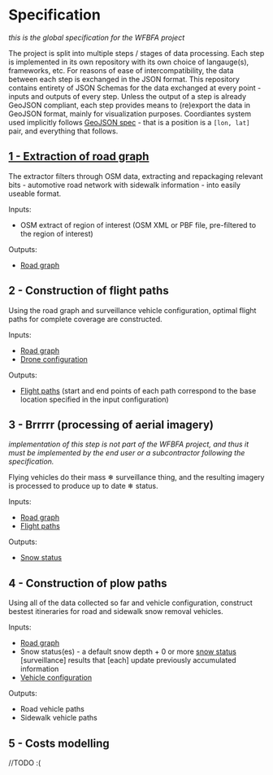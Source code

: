 # Specification
_this is the global specification for the WFBFA project_

The project is split into multiple steps / stages of data processing.
Each step is implemented in its own repository with its own choice of langauge(s), frameworks, etc.
For reasons of ease of intercompatibility, the data between each step is exchanged in the JSON format.
This repository contains entirety of JSON Schemas for the data exchanged at every point - inputs and outputs of every step.
Unless the output of a step is already GeoJSON compliant, each step provides means to (re)export the data in GeoJSON format, mainly for visualization purposes.
Coordiantes system used implicitly follows [GeoJSON spec](https://datatracker.ietf.org/doc/html/rfc7946#section-3.1.1) - that is a position is a `[lon, lat]` pair, and everything that follows.

## [1 - Extraction of road graph](https://github.com/WFBFA/Extract-OSM)

The extractor filters through OSM data, extracting and repackaging relevant bits - automotive road network with sidewalk information - into easily useable format.

Inputs:
- OSM extract of region of interest (OSM XML or PBF file, pre-filtered to the region of interest)

Outputs:
- [Road graph](1.road-graph.schema.json)

## 2 - Construction of flight paths

Using the road graph and surveillance vehicle configuration, optimal flight paths for complete coverage are constructed. 

Inputs:
- [Road graph](1.road-graph.schema.json)
- [Drone configuration](2.drones.schema.json)

Outputs:
- [Flight paths](2.flight-paths.schema.json) (start and end points of each path correspond to the base location specified in the input configuration)

## 3 - Brrrrr (processing of aerial imagery)

_implementation of this step is not part of the WFBFA project, and thus it must be implemented by the end user or a subcontractor following the specification._

Flying vehicles do their mass ❄ surveillance thing, and the resulting imagery is processed to produce up to date ❄ status.

Inputs:
- [Road graph](1.road-graph.schema.json)
- [Flight paths](2.flight-paths.schema.json)

Outputs:
- [Snow status](3.snow-status.schema.json)

## 4 - Construction of plow paths

Using all of the data collected so far and vehicle configuration, construct bestest itineraries for road and sidewalk snow removal vehicles.

Inputs:
- [Road graph](1.road-graph.schema.json)
- Snow status(es) - a default snow depth + 0 or more [snow status](3.snow-status.schema.json) \[surveillance\] results that \[each\] update previously accumulated information
- [Vehicle configuration](4.vehicles.schema.json)

Outputs:
- Road vehicle paths
- Sidewalk vehicle paths

## 5 - Costs modelling

//TODO :(
